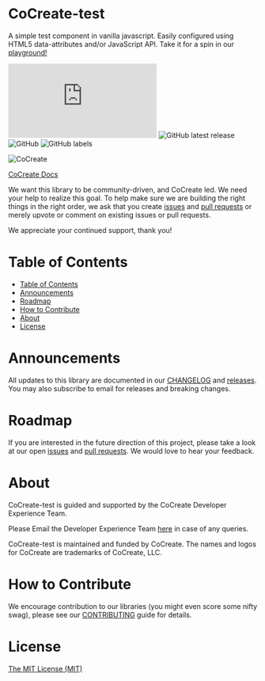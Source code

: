 # CoCreate-test
A simple test component in vanilla javascript. Easily configured using HTML5 data-attributes and/or JavaScript API. Take it for a spin in our [playground!](https://cocreate.app/docs/test)

![GitHub file size in bytes](https://img.shields.io/github/size/CoCreate-app/CoCreate-test/dist/CoCreate-test.min.js?label=minified%20size&style=for-the-badge) 
![GitHub latest release](https://img.shields.io/github/v/release/CoCreate-app/CoCreate-test?style=for-the-badge)
![GitHub](https://img.shields.io/github/license/CoCreate-app/CoCreate-test?style=for-the-badge) 
![GitHub labels](https://img.shields.io/github/labels/CoCreate-app/CoCreate-test/help%20wanted?style=for-the-badge)

![CoCreate](https://cdn.cocreate.app/logo.png)

[CoCreate Docs](https://cocreate.app/docs/test)


We want this library to be community-driven, and CoCreate led. We need your help to realize this goal. To help make sure we are building the right things in the right order, we ask that you create [issues](https://github.com/CoCreate-app/Realtime_Admin_CRM_and_CMS/issues) and [pull requests](https://github.com/CoCreate-app/Realtime_Admin_CRM_and_CMS/pulls) or merely upvote or comment on existing issues or pull requests.

We appreciate your continued support, thank you!

# Table of Contents

- [Table of Contents](#table-of-contents)
- [Announcements](#announcements)
- [Roadmap](#roadmap)
- [How to Contribute](#how-to-contribute)
- [About](#about)
- [License](#license)

<a name="announcements"></a>
# Announcements

All updates to this library are documented in our [CHANGELOG](https://github.com/CoCreate-app/CoCreate-test/blob/master/CHANGELOG.md) and [releases](https://github.com/CoCreate-app/CoCreate-test/releases). You may also subscribe to email for releases and breaking changes. 

<a name="roadmap"></a>
# Roadmap

If you are interested in the future direction of this project, please take a look at our open [issues](https://github.com/CoCreate-app/CoCreate-test/issues) and [pull requests](https://github.com/CoCreate-app/CoCreate-test/pulls). We would love to hear your feedback.


<a name="about"></a>
# About

CoCreate-test is guided and supported by the CoCreate Developer Experience Team.

Please Email the Developer Experience Team [here](mailto:develop@cocreate.app) in case of any queries.

CoCreate-test is maintained and funded by CoCreate. The names and logos for CoCreate are trademarks of CoCreate, LLC.

<a name="contribute"></a>
# How to Contribute

We encourage contribution to our libraries (you might even score some nifty swag), please see our [CONTRIBUTING](https://github.com/CoCreate-app/CoCreate-test/blob/master/CONTRIBUTING.md) guide for details.

# License
[The MIT License (MIT)](https://github.com/CoCreate-app/CoCreate-test/blob/master/LICENSE)


